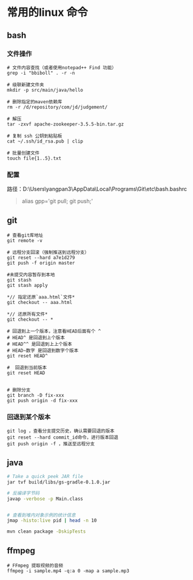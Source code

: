 # 常用的linux 命令

## bash

### 文件操作

```shell
# 文件内容查找（或者使用notepad++ Find 功能）
grep -i "bbiboll" . -r -n

# 级联新建文件夹
mkdir -p src/main/java/hello

# 删除指定的maven依赖库
rm -r /d/repository/com/jd/judgement/

# 解压
tar -zxvf apache-zookeeper-3.5.5-bin.tar.gz

# 复制 ssh 公钥到粘贴板
cat ~/.ssh/id_rsa.pub | clip

# 批量创建文件
touch file{1..5}.txt
```

### 配置

路径：D:\Users\yangpan3\AppData\Local\Programs\Git\etc\bash.bashrc

> alias gpp='git pull; git push;'

## git

```shell
# 查看git库地址
git remote -v

# 远程分支回滚（强制推送到远程分支）
git reset --hard a7e1d279
git push -f origin master

#未提交内容暂存到本地
git stash
git stash apply

*// 指定还原`aaa.html`文件*
git checkout -- aaa.html             

*// 还原所有文件*
git checkout -- *                     

# 回退到上一个版本，注意看HEAD后面有个 ^
# HEAD^ 是回退到上个版本
# HEAD^^ 是回退到上上个版本
# HEAD~数字 是回退到数字个版本
git reset HEAD^

#  回退到当前版本
git reset HEAD


# 删除分支
git branch -D fix-xxx
git push origin -d fix-xxx
```

### 回退到某个版本

```shell
git log ，查看分支提交历史，确认需要回退的版本
git reset --hard commit_id命令，进行版本回退
git push origin -f ，推送至远程分支
```

## java

```sh
# Take a quick peek JAR file
jar tvf build/libs/gs-gradle-0.1.0.jar

# 反编译字节码
javap -verbose -p Main.class


# 查看到堆内对象示例的统计信息
jmap -histo:live pid | head -n 10

mvn clean package -DskipTests
```

## ffmpeg

```shell
# FFmpeg 提取视频的音频 
ffmpeg -i sample.mp4 -q:a 0 -map a sample.mp3
```
